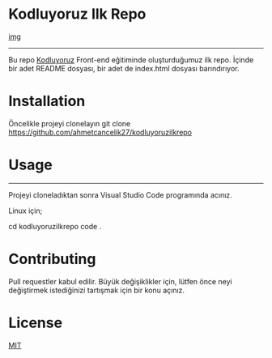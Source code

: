 # Kodluyoruz Ilk Repo

[img](EkranAlıntısı.PNG)

-----------------------------------------------------------

Bu repo [Kodluyoruz](http://kodluyoruz.org) Front-end eğitiminde oluşturduğumuz ilk repo. İçinde bir adet README dosyası, bir adet de index.html dosyası barındırıyor.

# Installation

Öncelikle projeyi clonelayın 
git clone https://github.com/ahmetcancelik27/kodluyoruzilkrepo

# Usage

***

Projeyi cloneladıktan sonra Visual Studio Code programında acınız.

Linux için;

cd kodluyoruzilkrepo 
code .

# Contributing

Pull requestler kabul edilir. Büyük değişiklikler için, lütfen önce neyi değiştirmek istediğinizi tartışmak için bir konu açınız.

# License

[MIT](https://choosealicense.com/licenses/mit/)

